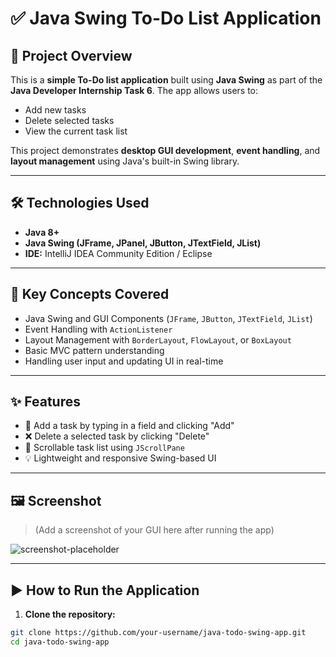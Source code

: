 # ✅ Java Swing To-Do List Application

## 📌 Project Overview

This is a **simple To-Do list application** built using **Java Swing** as part of the **Java Developer Internship Task 6**. The app allows users to:

- Add new tasks
- Delete selected tasks
- View the current task list

This project demonstrates **desktop GUI development**, **event handling**, and **layout management** using Java's built-in Swing library.

---

## 🛠️ Technologies Used

- **Java 8+**
- **Java Swing (JFrame, JPanel, JButton, JTextField, JList)**
- **IDE:** IntelliJ IDEA Community Edition / Eclipse

---

## 🔑 Key Concepts Covered

- Java Swing and GUI Components (`JFrame`, `JButton`, `JTextField`, `JList`)
- Event Handling with `ActionListener`
- Layout Management with `BorderLayout`, `FlowLayout`, or `BoxLayout`
- Basic MVC pattern understanding
- Handling user input and updating UI in real-time

---

## ✨ Features

- 📝 Add a task by typing in a field and clicking "Add"
- ❌ Delete a selected task by clicking "Delete"
- 🧾 Scrollable task list using `JScrollPane`
- 💡 Lightweight and responsive Swing-based UI

---

## 🖼️ Screenshot

> (Add a screenshot of your GUI here after running the app)

![screenshot-placeholder](screenshot.png)

---

## ▶️ How to Run the Application

1. **Clone the repository:**

```bash
git clone https://github.com/your-username/java-todo-swing-app.git
cd java-todo-swing-app
